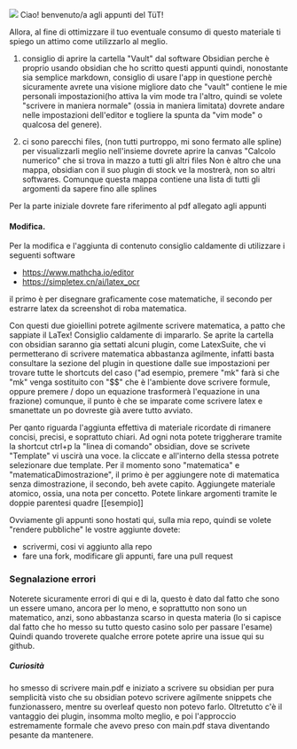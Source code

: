 ![](https://github.com/Omixxx/calcolo-numerico/blob/master/appunti.gif)
Ciao! benvenuto/a agli appunti del TüT!
 
Allora, al fine di ottimizzare il tuo eventuale consumo di questo materiale ti 
spiego un attimo come utilizzarlo al meglio. 


1. consiglio di aprire la cartella "Vault" dal software Obsidian
perche è proprio usando obsidian che ho scritto questi appunti 
quindi, nonostante sia semplice markdown, consiglio di usare l'app in questione
perchè sicuramente avrete una visione migliore dato che "vault" contiene le 
mie personali impostazioni(ho attiva la vim mode tra l'altro, quindi
se volete "scrivere 
in maniera normale" (ossia in maniera limitata) dovrete andare nelle impostazioni
dell'editor e togliere la spunta da "vim mode" o qualcosa del genere). 


2. ci sono parecchi files, (non tutti purtroppo, mi sono fermato alle spline) per 
visualizzarli meglio nell'insieme dovrete aprire la canvas "Calcolo numerico" che si trova
in mazzo a tutti gli altri files
Non è altro che una mappa, obsidian con il suo plugin di stock ve la mostrerà,
non so altri softwares. 
Comunque questa mappa contiene una lista di tutti gli argomenti da sapere fino alle splines

Per la parte iniziale dovrete fare riferimento al pdf allegato agli appunti





#### Modifica. 

Per la modifica e l'aggiunta di contenuto consiglio caldamente di utilizzare i seguenti software

- https://www.mathcha.io/editor 
- https://simpletex.cn/ai/latex_ocr 

il primo è per disegnare graficamente cose matematiche, il secondo per estrarre latex da screenshot di 
roba matematica. 

Con questi due gioiellini potrete agilmente scrivere matematica, a patto che sappiate il LaTex! 
Consiglio caldamente di impararlo. 
Se aprite la cartella con obsidian saranno gia settati alcuni plugin, come LatexSuite, che vi 
permetterano di scrivere matematica abbastanza agilmente, infatti basta consultare 
la sezione del plugin in questione dalle sue impostazioni per trovare tutte le shortcuts del caso
("ad esempio, premere "mk" farà si che "mk" venga sostituito con "$$" che è l'ambiente dove scrivere formule, oppure 
premere / dopo un equazione trasformerà l'equazione in una frazione) 
comunque, il punto è che se imparate come scrivere latex e smanettate un po dovreste già avere tutto avviato. 

Per qanto riguarda l'aggiunta effettiva di materiale ricordate di rimanere concisi, precisi, e soprattuto chiari. 
Ad ogni nota potete triggherare tramite la shortcut ctrl+p la "linea di comando" obsidian, dove se scrivete "Template" vi
uscirà una voce. la cliccate e all'interno della stessa potrete selezionare due template. Per il momento 
sono "matematica" e "matematicaDimostrazione", il primo è per aggiungere note di matematica senza dimostrazione, il secondo,
beh avete capito. 
Aggiungete materiale atomico, ossia, una nota per concetto.
Potete linkare argomenti tramite le doppie parentesi quadre [[esempio]]

Ovviamente gli appunti sono hostati qui, sulla mia repo, quindi se volete "rendere pubbliche" le vostre aggiunte 
dovete: 
- scrivermi, cosi vi aggiunto alla repo
- fare una fork, modificare gli appunti, fare una pull request 

### Segnalazione errori
Noterete sicuramente errori di qui e di la, questo è dato dal fatto che sono un essere umano, ancora per lo meno, e soprattutto 
non sono un matematico, anzi, sono abbastanza scarso in questa materia (lo si capisce dal fatto che ho messo su tutto questo casino 
solo per passare l'esame)
Quindi quando troverete qualche errore potete aprire una issue qui su github. 

##### Curiosità 
ho smesso di scrivere main.pdf e iniziato a scrivere su obsidian per pura semplicità
visto che su obsidian potevo scrivere agilmente snippets che funzionassero, 
mentre su overleaf questo non potevo farlo. Oltretutto c'è il vantaggio dei plugin, insomma 
molto meglio, e poi l'approccio estremamente formale che avevo preso con main.pdf stava 
diventando pesante da mantenere.


